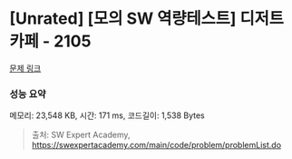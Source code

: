 # [Unrated] [모의 SW 역량테스트] 디저트 카페 - 2105 

[문제 링크](https://swexpertacademy.com/main/code/problem/problemDetail.do?contestProbId=AV5VwAr6APYDFAWu) 

### 성능 요약

메모리: 23,548 KB, 시간: 171 ms, 코드길이: 1,538 Bytes



> 출처: SW Expert Academy, https://swexpertacademy.com/main/code/problem/problemList.do